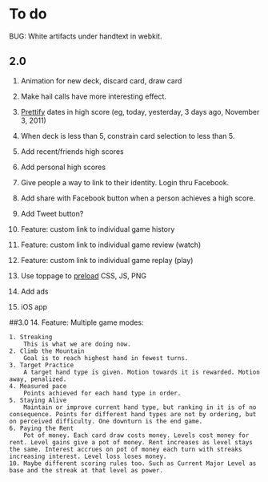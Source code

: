 # To do

BUG: White artifacts under handtext in webkit.

## 2.0

1. Animation for new deck, discard card, draw card
2. Make hail calls have more interesting effect.
3. [Prettify](http://ejohn.org/blog/javascript-pretty-date/) dates in high score (eg, today, yesterday, 3 days ago, November 3, 2011)

0. When deck is less than 5, constrain card selection to less than 5.

9. Add recent/friends high scores
10. Add personal high scores

11. Give people a way to link to their identity. Login thru Facebook.
5. Add share with Facebook button when a person achieves a high score.
4. Add Tweet button?

13. Feature: custom link to individual game history
14. Feature: custom link to individual game review (watch)
15. Feature: custom link to individual game replay (play)

5. Use toppage to [preload](http://stackoverflow.com/questions/1059793/pre-loading-external-files-css-javascript-for-other-pages) CSS, JS, PNG
5. Add ads

17. iOS app


##3.0
14. Feature: Multiple game modes:

	1. Streaking
		This is what we are doing now.
	2. Climb the Mountain
		Goal is to reach highest hand in fewest turns.
	3. Target Practice
		A target hand type is given. Motion towards it is rewarded. Motion away, penalized.
	4. Measured pace
		Points achieved for each hand type in order. 
	5. Staying Alive
		Maintain or improve current hand type, but ranking in it is of no consequence. Points for different hand types are not by ordering, but on perceived difficulty. One downturn is the end game.
	6. Paying the Rent	
		Pot of money. Each card draw costs money. Levels cost money for rent. Level gains give a pot of money. Rent increases as level stays the same. Interest accrues on pot of money each turn with streaks increasing interest. Level loss loses money.
	10. Maybe different scoring rules too. Such as Current Major Level as base and the streak at that level as power. 
